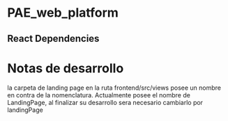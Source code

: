 # PAE_web_platform

## React Dependencies

# Notas de desarrollo

la carpeta de landing page en la ruta frontend/src/views posee un nombre en contra de la nomenclatura. Actualmente posee el nombre de LandingPage, al finalizar su desarrollo sera necesario cambiarlo por landingPage
